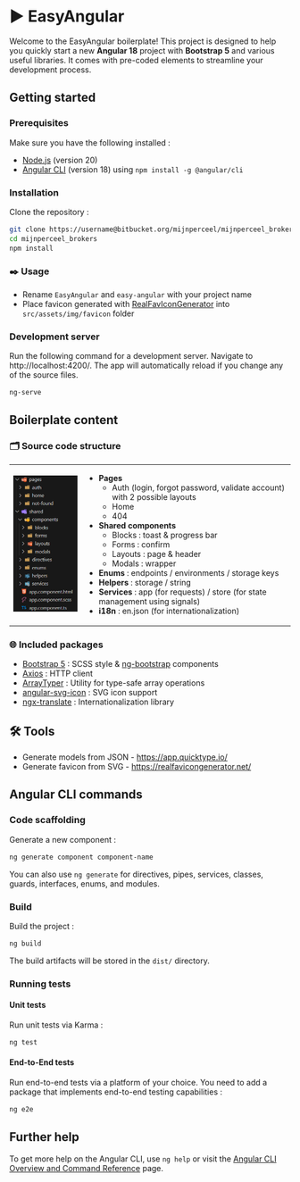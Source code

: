 # ▶️ EasyAngular

Welcome to the EasyAngular boilerplate! This project is designed to help you quickly start a new **Angular 18** project with **Bootstrap 5** and various useful libraries. It comes with pre-coded elements to streamline your development process.

## Getting started
### Prerequisites

Make sure you have the following installed :
- [Node.js](https://nodejs.org/) (version 20)
- [Angular CLI](https://angular.dev/) (version 18) using `npm install -g @angular/cli`

### Installation
Clone the repository :
```sh
git clone https://username@bitbucket.org/mijnperceel/mijnperceel_brokers.git
cd mijnperceel_brokers
npm install
```

### ✒️ Usage
- Rename `EasyAngular` and `easy-angular` with your project name
- Place favicon generated with [RealFavIconGenerator](https://realfavicongenerator.net/) into `src/assets/img/favicon` folder

### Development server

Run the following command for a development server. Navigate to http://localhost:4200/. The app will automatically reload if you change any of the source files.
```sh
ng-serve
```

## Boilerplate content
### 🗂️ Source code structure

<table>
  <tr>
    <td>
      <img src="./src/assets/img/project/folder-structure.png" alt="Project Structure" width="200"/>
    </td>
    <td>
      <ul>
        <li><strong>Pages</strong>
          <ul>
            <li>Auth (login, forgot password, validate account) with 2 possible layouts</li>
            <li>Home</li>
            <li>404</li>
          </ul>
        </li>
        <li><strong>Shared components</strong>
          <ul>
            <li>Blocks : toast & progress bar</li>
            <li>Forms : confirm</li>
            <li>Layouts : page & header</li>
            <li>Modals : wrapper</li>
          </ul>
        </li>
        <li><strong>Enums</strong> : endpoints / environments / storage keys</li>
        <li><strong>Helpers</strong> : storage / string</li>
        <li><strong>Services</strong> : app (for requests) / store (for state management using signals)</li>
        <li><strong>i18n</strong> : en.json (for internationalization)</li>
      </ul>
    </td>
  </tr>
</table>

### 🌐 Included packages
- [Bootstrap 5](https://getbootstrap.com/) : SCSS style & [ng-bootstrap](https://ng-bootstrap.github.io/) components
- [Axios](https://github.com/axios/axios) : HTTP client
- [ArrayTyper](https://github.com/FranzStrudel/-caliatys-array-typer) : Utility for type-safe array operations
- [angular-svg-icon](https://github.com/czeckd/angular-svg-icon) : SVG icon support
- [ngx-translate](https://github.com/ngx-translate/core) : Internationalization library

## 🛠️ Tools
- Generate models from JSON - https://app.quicktype.io/
- Generate favicon from SVG - https://realfavicongenerator.net/

## Angular CLI commands
### Code scaffolding
Generate a new component :
```sh
ng generate component component-name
```
You can also use `ng generate` for directives, pipes, services, classes, guards, interfaces, enums, and modules.

### Build
Build the project :
```sh
ng build
```
The build artifacts will be stored in the `dist/` directory.

### Running tests
#### Unit tests
Run unit tests via Karma :
```sh
ng test
```

#### End-to-End tests
Run end-to-end tests via a platform of your choice. You need to add a package that implements end-to-end testing capabilities :
```sh
ng e2e
```

## Further help
To get more help on the Angular CLI, use `ng help` or visit the [Angular CLI Overview and Command Reference](https://angular.dev/tools/cli) page.
